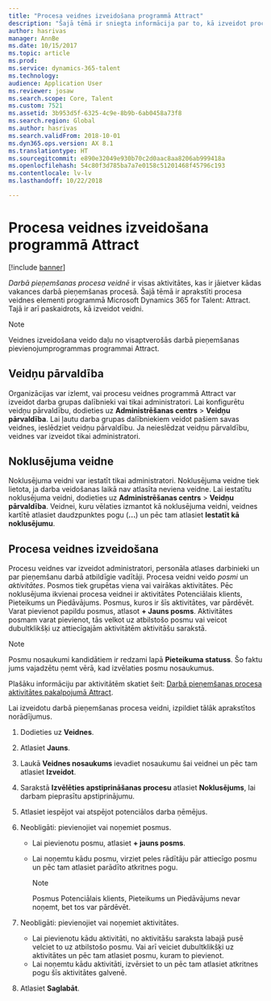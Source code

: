 ```yaml
---
title: "Procesa veidnes izveidošana programmā Attract"
description: "Šajā tēmā ir sniegta informācija par to, kā izveidot procesa veidni programmā Attract."
author: hasrivas
manager: AnnBe
ms.date: 10/15/2017
ms.topic: article
ms.prod: 
ms.service: dynamics-365-talent
ms.technology: 
audience: Application User
ms.reviewer: josaw
ms.search.scope: Core, Talent
ms.custom: 7521
ms.assetid: 3b953d5f-6325-4c9e-8b9b-6ab0458a73f8
ms.search.region: Global
ms.author: hasrivas
ms.search.validFrom: 2018-10-01
ms.dyn365.ops.version: AX 8.1
ms.translationtype: HT
ms.sourcegitcommit: e890e32049e930b70c2d0aac8aa8206ab999418a
ms.openlocfilehash: 54c80f3d785ba7a7e0158c51201468f45796c193
ms.contentlocale: lv-lv
ms.lasthandoff: 10/22/2018

---
```


# <a name="create-a-process-template-in-attract"></a>Procesa veidnes izveidošana programmā Attract

[!include [banner](includes/banner.md)]

*Darbā pieņemšanas procesa veidnē* ir visas aktivitātes, kas ir jāietver kādas vakances darbā pieņemšanas procesā. Šajā tēmā ir aprakstīti procesa veidnes elementi programmā Microsoft Dynamics 365 for Talent: Attract. Tajā ir arī paskaidrots, kā izveidot veidni.

> [!NOTE]
> Veidnes izveidošana veido daļu no visaptverošās darbā pieņemšanas pievienojumprogrammas programmai Attract.

## <a name="template-management"></a>Veidņu pārvaldība

Organizācijas var izlemt, vai procesu veidnes programmā Attract var izveidot darba grupas dalībnieki vai tikai administratori. Lai konfigurētu veidņu pārvaldību, dodieties uz **Administrēšanas centrs** \> **Veidņu pārvaldība**. Lai ļautu darba grupas dalībniekiem veidot pašiem savas veidnes, ieslēdziet veidņu pārvaldību. Ja neieslēdzat veidņu pārvaldību, veidnes var izveidot tikai administratori.

## <a name="default-template"></a>Noklusējuma veidne

Noklusējuma veidni var iestatīt tikai administratori. Noklusējuma veidne tiek lietota, ja darba veidošanas laikā nav atlasīta neviena veidne. Lai iestatītu noklusējuma veidni, dodieties uz **Administrēšanas centrs** \> **Veidņu pārvaldība**. Veidnei, kuru vēlaties izmantot kā noklusējuma veidni, veidnes kartītē atlasiet daudzpunktes pogu (**...**) un pēc tam atlasiet **Iestatīt kā noklusējumu**.

## <a name="create-a-process-template"></a>Procesa veidnes izveidošana

Procesu veidnes var izveidot administratori, personāla atlases darbinieki un par pieņemšanu darbā atbildīgie vadītāji. Procesa veidni veido *posmi* un *aktivitātes*. Posmos tiek grupētas viena vai vairākas aktivitātes. Pēc noklusējuma ikvienai procesa veidnei ir aktivitātes Potenciālais klients, Pieteikums un Piedāvājums. Posmus, kuros ir šīs aktivitātes, var pārdēvēt. Varat pievienot papildu posmus, atlasot **+ Jauns posms**. Aktivitātes posmam varat pievienot, tās velkot uz atbilstošo posmu vai veicot dubultklikšķi uz attiecīgajām aktivitātēm aktivitāšu sarakstā.

> [!NOTE]
> Posmu nosaukumi kandidātiem ir redzami lapā **Pieteikuma statuss**. Šo faktu jums vajadzētu ņemt vērā, kad izvēlaties posmu nosaukumus.

Plašāku informāciju par aktivitātēm skatiet šeit: [Darbā pieņemšanas procesa aktivitātes pakalpojumā Attract](./activities-attract.md).

Lai izveidotu darbā pieņemšanas procesa veidni, izpildiet tālāk aprakstītos norādījumus.

1. Dodieties uz **Veidnes**.
2. Atlasiet **Jauns**.
3. Laukā **Veidnes nosaukums** ievadiet nosaukumu šai veidnei un pēc tam atlasiet **Izveidot**.
4. Sarakstā **Izvēlēties apstiprināšanas procesu** atlasiet **Noklusējums**, lai darbam pieprasītu apstiprinājumu.
5. Atlasiet iespējot vai atspējot potenciālos darba ņēmējus.
6. Neobligāti: pievienojiet vai noņemiet posmus.

    - Lai pievienotu posmu, atlasiet **+ jauns posms**.
    - Lai noņemtu kādu posmu, virziet peles rādītāju pār attiecīgo posmu un pēc tam atlasiet parādīto atkritnes pogu.

        > [!NOTE]
        > Posmus Potenciālais klients, Pieteikums un Piedāvājums nevar noņemt, bet tos var pārdēvēt.

7. Neobligāti: pievienojiet vai noņemiet aktivitātes.

    - Lai pievienotu kādu aktivitāti, no aktivitāšu saraksta labajā pusē velciet to uz atbilstošo posmu. Vai arī veiciet dubultklikšķi uz aktivitātes un pēc tam atlasiet posmu, kuram to pievienot.
    - Lai noņemtu kādu aktivitāti, izvērsiet to un pēc tam atlasiet atkritnes pogu šīs aktivitātes galvenē.

8. Atlasiet **Saglabāt**.

